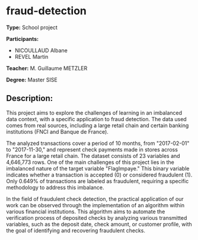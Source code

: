 # fraud-detection

**Type:** School project

**Participants:**
* NICOULLAUD Albane
* REVEL Martin

**Teacher:** M. Guillaume METZLER

**Degree:** Master SISE

## Description:

This project aims to explore the challenges of learning in an imbalanced data context, with a specific application to fraud detection. 
The data used comes from real sources, including a large retail chain and certain banking institutions (FNCI and Banque de France).

The analyzed transactions cover a period of 10 months, from "2017-02-01" to "2017-11-30," and represent check payments made in stores across France for a large retail chain. The dataset consists of 23 variables and 4,646,773 rows. One of the main challenges of this project lies in the imbalanced nature of the target variable "FlagImpaye." This binary variable indicates whether a transaction is accepted (0) or considered fraudulent (1). Only 0.649% of transactions are labeled as fraudulent, requiring a specific methodology to address this imbalance.

In the field of fraudulent check detection, the practical application of our work can be observed through the implementation of an algorithm within various financial institutions. This algorithm aims to automate the verification process of deposited checks by analyzing various transmitted variables, such as the deposit date, check amount, or customer profile, with the goal of identifying and recovering fraudulent checks.


